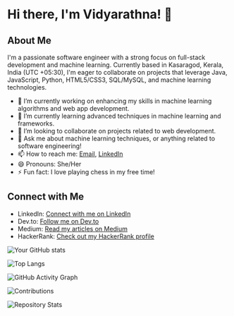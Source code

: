 # Hi there, I'm Vidyarathna! 👋

## About Me
I'm a passionate software engineer with a strong focus on full-stack development and machine learning. 
Currently based in Kasaragod, Kerala, India (UTC +05:30), I'm eager to collaborate on projects that leverage Java, JavaScript, Python, HTML5/CSS3, SQL/MySQL, and machine learning technologies.

- 🔭 I’m currently working on enhancing my skills in machine learning algorithms and web app development.
- 🌱 I’m currently learning advanced techniques in machine learning and frameworks.
- 👯 I’m looking to collaborate on projects related to web development.
- 💬 Ask me about machine learning techniques, or anything related to software engineering!
- 📫 How to reach me: [Email](mailto:vidyarb30@gmail.com), [LinkedIn](https://in.linkedin.com/in/vidyarathna)
- 😄 Pronouns: She/Her
- ⚡ Fun fact: I love playing chess in my free time!
  
## Connect with Me
- LinkedIn: [Connect with me on LinkedIn](https://in.linkedin.com/in/vidyarathna)
- Dev.to: [Follow me on Dev.to](https://dev.to/vidyarathna)
- Medium: [Read my articles on Medium](https://vidyarathna.medium.com)
- HackerRank: [Check out my HackerRank profile](https://www.hackerrank.com/profile/vidyarathna)

![Your GitHub stats](https://github-readme-stats.vercel.app/api?username=vidyarathna&show_icons=true&theme=radical)

![Top Langs](https://github-readme-stats.vercel.app/api/top-langs/?username=vidyarathna&layout=compact)

![GitHub Activity Graph](https://activity-graph.herokuapp.com/graph?username=vidyarathna&theme=github)

![Contributions](https://github-readme-streak-stats.herokuapp.com/?user=vidyarathna&theme=radical)

![Repository Stats](https://github-readme-stats.vercel.app/api?username=vidyarathna&count_private=true&show_icons=true&theme=radical)

